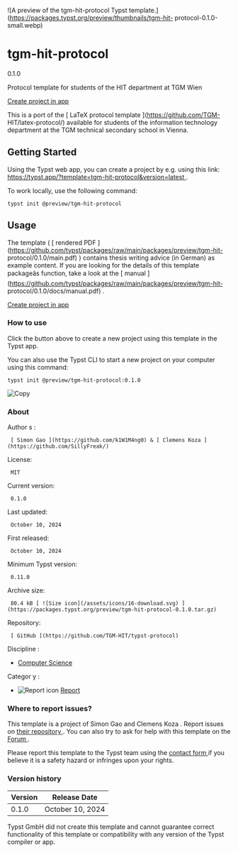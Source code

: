 ![A preview of the tgm-hit-protocol Typst
template.](https://packages.typst.org/preview/thumbnails/tgm-hit-
protocol-0.1.0-small.webp)

#  tgm-hit-protocol

0.1.0

Protocol template for students of the HIT department at TGM Wien

[ Create project in app ](/app?template=tgm-hit-protocol&version=0.1.0)

This is a port of the [ LaTeX protocol template ](https://github.com/TGM-
HIT/latex-protocol/) available for students of the information technology
department at the TGM technical secondary school in Vienna.

##  Getting Started

Using the Typst web app, you can create a project by e.g. using this link: [
https://typst.app/?template=tgm-hit-protocol&version=latest
](https://typst.app/?template=tgm-hit-protocol&version=latest) .

To work locally, use the following command:

    
    
    typst init @preview/tgm-hit-protocol
    

##  Usage

The template ( [ rendered PDF
](https://github.com/typst/packages/raw/main/packages/preview/tgm-hit-
protocol/0.1.0/main.pdf) ) contains thesis writing advice (in German) as
example content. If you are looking for the details of this template
packageâs function, take a look at the [ manual
](https://github.com/typst/packages/raw/main/packages/preview/tgm-hit-
protocol/0.1.0/docs/manual.pdf) .

[ Create project in app ](/app?template=tgm-hit-protocol&version=0.1.0)

###  How to use

Click the button above to create a new project using this template in the
Typst app.

You can also use the Typst CLI to start a new project on your computer using
this command:

    
    
    typst init @preview/tgm-hit-protocol:0.1.0

![Copy](/assets/icons/16-copy.svg)

###  About

Author  s  :

     [ Simon Gao ](https://github.com/k1W1M4ng0) & [ Clemens Koza ](https://github.com/SillyFreak/)
License:

     MIT 
Current version:

     0.1.0 
Last updated:

     October 10, 2024 
First released:

     October 10, 2024 
Minimum Typst version:

     0.11.0 
Archive size:

     80.4 kB [ ![Size icon](/assets/icons/16-download.svg) ](https://packages.typst.org/preview/tgm-hit-protocol-0.1.0.tar.gz)
Repository:

     [ GitHub ](https://github.com/TGM-HIT/typst-protocol)
Discipline  :

    

  * [ Computer Science ](https://typst.app/universe/search/?discipline=computer-science)

Categor  y  :

    

  * ![Report icon](/assets/icons/16-speak.svg) [ Report ](https://typst.app/universe/search/?category=report)

###  Where to report issues?

This  template  is a project of  Simon Gao and Clemens Koza  .  Report issues
on  [ their repository ](https://github.com/TGM-HIT/typst-protocol) .  You can
also try to ask for help with this  template  on the  [ Forum
](https://forum.typst.app) .

Please report this  template  to the Typst team using the  [ contact form
](https://typst.app/contact) if you believe it is a safety hazard or infringes
upon your rights.

###  Version history

Version  |  Release Date   
---|---  
0.1.0  |  October 10, 2024   
  
Typst GmbH did not create this  template  and cannot guarantee correct
functionality of this  template  or compatibility with any version of the
Typst compiler or app.

